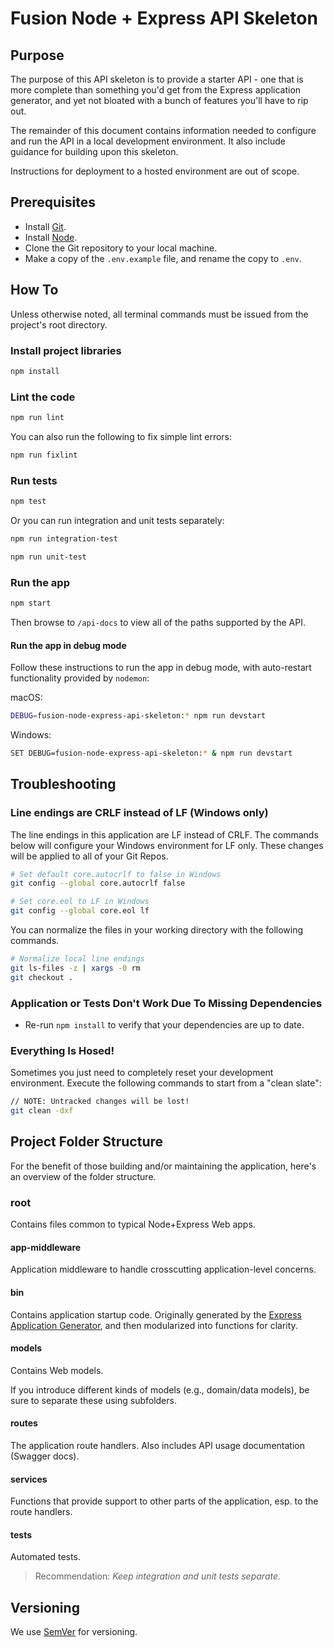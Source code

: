 ﻿
# Fusion Node + Express API Skeleton

## Purpose

The purpose of this API skeleton is to provide a starter API - one that is more complete than something you'd get from the Express application generator, and yet not bloated with a bunch of features you'll have to rip out.

The remainder of this document contains information needed to configure and run the API in a local development environment. It also include guidance for building upon this skeleton.

Instructions for deployment to a hosted environment are out of scope.

## Prerequisites

- Install [Git](https://git-scm.com/downloads).
- Install [Node](https://nodejs.org/en/download/).
- Clone the Git repository to your local machine.
- Make a copy of the `.env.example` file, and rename the copy to `.env`.

## How To

Unless otherwise noted, all terminal commands must be issued from the project's root directory.

### Install project libraries

```bash
npm install
```

### Lint the code

```bash
npm run lint
```

You can also run the following to fix simple lint errors:

```bash
npm run fixlint
```

### Run tests

```bash
npm test
```

Or you can run integration and unit tests separately:

```bash
npm run integration-test
```

```bash
npm run unit-test
```

### Run the app

```bash
npm start
```

Then browse to `/api-docs` to view all of the paths supported by the API.

#### Run the app in debug mode

Follow these instructions to run the app in debug mode, with auto-restart functionality provided by `nodemon`:

macOS:

```bash
DEBUG=fusion-node-express-api-skeleton:* npm run devstart
```

Windows:

```bash
SET DEBUG=fusion-node-express-api-skeleton:* & npm run devstart
```

## Troubleshooting

### Line endings are CRLF instead of LF (Windows only)

The line endings in this application are LF instead of CRLF. The commands below will configure your Windows environment for LF only. These changes will be applied to all of your Git Repos.

```bash
# Set default core.autocrlf to false in Windows
git config --global core.autocrlf false

# Set core.eol to LF in Windows
git config --global core.eol lf
```

You can normalize the files in your working directory with the following commands.

```bash
# Normalize local line endings
git ls-files -z | xargs -0 rm
git checkout .
```

### Application or Tests Don't Work Due To Missing Dependencies

* Re-run `npm install` to verify that your dependencies are up to date.

### Everything Is Hosed!

Sometimes you just need to completely reset your development environment. Execute the following commands to start from a "clean slate":

```bash
// NOTE: Untracked changes will be lost!
git clean -dxf
```

## Project Folder Structure

For the benefit of those building and/or maintaining the application, here's an overview of the folder structure.

### root

Contains files common to typical Node+Express Web apps.

#### app-middleware

Application middleware to handle crosscutting application-level concerns.

#### bin

Contains application startup code. Originally generated by the [Express Application Generator](https://expressjs.com/en/starter/generator.html), and then modularized into functions for clarity.

#### models

Contains Web models.

If you introduce different kinds of models (e.g., domain/data models), be sure to separate these using subfolders.

#### routes

The application route handlers. Also includes API usage documentation (Swagger docs).

#### services

Functions that provide support to other parts of the application, esp. to the route handlers.

#### tests

Automated tests.

  > Recommendation: *Keep integration and unit tests separate.*

## Versioning

We use [SemVer](http://semver.org/) for versioning.
